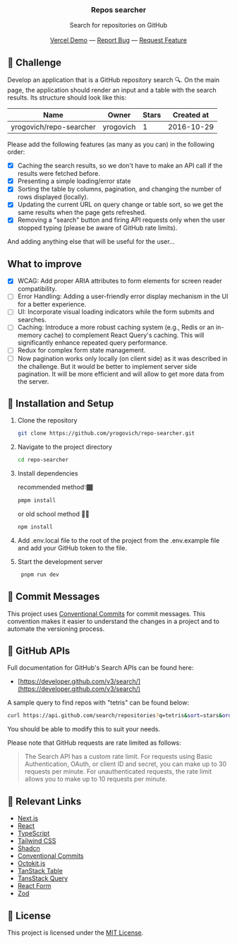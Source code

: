 <div align="center">

<h3 align="center">Repos searcher </h3>
<p align="center">
Search for repositories on GitHub

<br/>
<br/>
<a href="https://repo-searcher-five.vercel.app/">Vercel Demo</a> —
<a href="https://github.com/yrogovich/repo-searcher/issues/new?labels=bug&template=bug-report---.md">Report Bug</a> —
<a href="https://github.com/yrogovich/repo-searcher/issues/new?labels=enhancement&template=feature-request---.md">Request Feature</a>
</p>
</div>

## 🌟 Challenge

Develop an application that is a GitHub repository search 🔍. On the main page, the application should render an input
and a table with the search results. Its structure should look like this:

| Name                    | Owner     | Stars | Created at |
|-------------------------|-----------|-------|------------|
| yrogovich/repo-searcher | yrogovich | 1     | 2016-10-29 |

Please add the following features (as many as you can) in the following order:

- [x] Caching the search results, so we don't have to make an API call if the results were fetched before.
- [x] Presenting a simple loading/error state
- [x] Sorting the table by columns, pagination, and changing the number of rows displayed (locally).
- [x] Updating the current URL on query change or table sort, so we get the same results when the page gets refreshed.
- [x] Removing a "search" button and firing API requests only when the user stopped typing (please be aware of GitHub
  rate limits).

And adding anything else that will be useful for the user...

## What to improve

- [X] WCAG: Add proper ARIA attributes to form elements for screen reader compatibility.
- [ ] Error Handling: Adding a user-friendly error display mechanism in the UI for a better experience.
- [ ] UI: Incorporate visual loading indicators while the form submits and searches.
- [ ] Caching: Introduce a more robust caching system (e.g., Redis or an in-memory cache) to complement React Query's
  caching. This will significantly enhance repeated query performance.
- [ ] Redux for complex form state management.
- [ ] Now pagination works only locally (on client side) as it was described in the challenge. But it would be better to
  implement server side pagination. It will be more efficient and will allow to get more data from the server.

## 🔧 Installation and Setup

1. Clone the repository
   ```bash
   git clone https://github.com/yrogovich/repo-searcher.git
   ```
2. Navigate to the project directory
   ```bash
   cd repo-searcher
   ```
3. Install dependencies

   recommended method👇🏾

   ```bash
   pmpm install
   ```

   or old school method 👴🏾

   ```bash
   npm install
   ```

4. Add .env.local file to the root of the project from the .env.example file and add your GitHub token to the file.
5. Start the development server

   ```bash
    pnpm run dev
   ```

## 💬 Commit Messages

This project uses [Conventional Commits](https://www.conventionalcommits.org/en/v1.0.0/#specification) for commit
messages. This convention makes it easier to understand the changes in a project and to automate the versioning process.

## 🐙 GitHub APIs

Full documentation for GitHub's Search APIs can be found here:

- [https://developer.github.com/v3/search/](https://developer.github.com/v3/search/)

A sample query to find repos with "tetris" can be found below:

```bash
curl https://api.github.com/search/repositories?q=tetris&sort=stars&order=desc
```

You should be able to modify this to suit your needs.

Please note that GitHub requests are rate limited as follows:

> The Search API has a custom rate limit. For requests using Basic Authentication, OAuth, or client ID and secret, you
> can make up to 30 requests per minute. For unauthenticated requests, the rate limit allows you to make up to 10
> requests
> per minute.

## 🔗 Relevant Links

- [Next.js](https://nextjs.org/)
- [React](https://react.dev/learn)
- [TypeScript](https://www.typescriptlang.org/docs/handbook/typescript-in-5-minutes.html)
- [Tailwind CSS](https://v2.tailwindcss.com/docs)
- [Shadcn](https://ui.shadcn.com/docs)
- [Conventional Commits](https://www.conventionalcommits.org/en/v1.0.0/#specification)
- [Octokit.js](https://octokit.github.io/rest.js/v20#usage)
- [TanStack Table](https://tanstack.com/table/latest)
- [TansStack Query](https://tanstack.com/query/latest)
- [React Form](https://react-hook-form.com/get-started)
- [Zod](https://zod.dev/?id=introduction)

## 📜 License

This project is licensed under the [MIT License](https://opensource.org/license/mit/).
